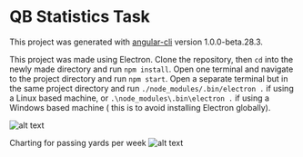 # QB Statistics Task

This project was generated with [angular-cli](https://github.com/angular/angular-cli) version 1.0.0-beta.28.3.

This project was made using Electron. Clone the repository, then `cd` into the newly made directory and run `npm install`. Open one terminal and navigate to the project directory and run `npm start`. Open a separate terminal but in the same project directory and run `./node_modules/.bin/electron .` if using a Linux based machine, or `.\node_modules\.bin\electron .` if
using a Windows based machine ( this is to avoid installing Electron globally).

![alt text](https://raw.githubusercontent.com/hopscotchscooter/qb-statistics/master/src/assets/snap1.png)

Charting for passing yards per week
![alt text](https://raw.githubusercontent.com/hopscotchscooter/qb-statistics/master/src/assets/snap2.png)
